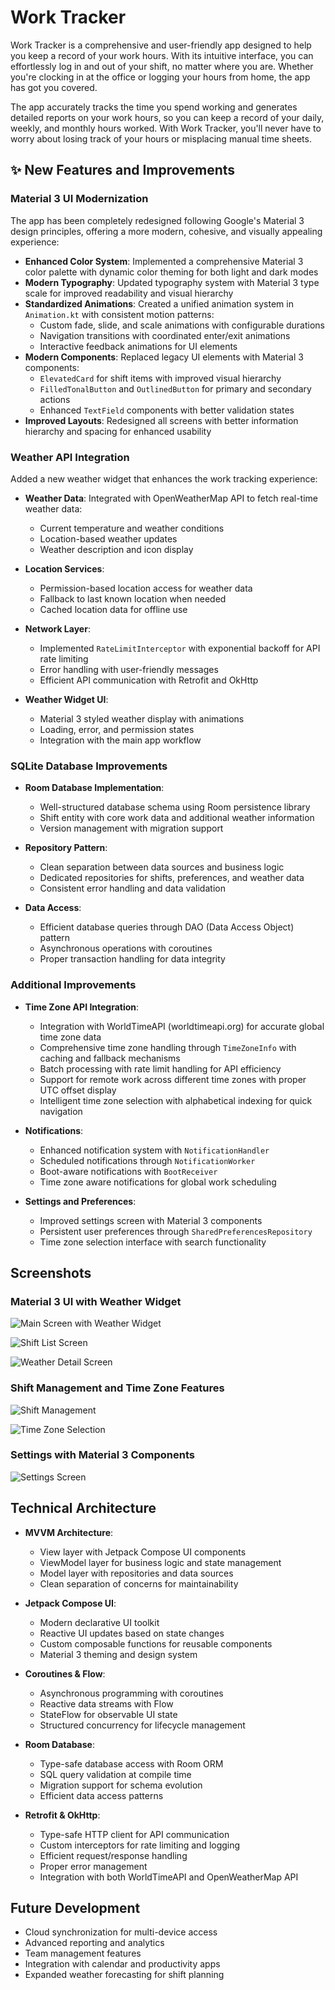# Work Tracker

Work Tracker is a comprehensive and user-friendly app designed to help you keep a record of your work hours. With its intuitive interface, you can effortlessly log in and out of your shift, no matter where you are. Whether you're clocking in at the office or logging your hours from home, the app has got you covered.

The app accurately tracks the time you spend working and generates detailed reports on your work hours, so you can keep a record of your daily, weekly, and monthly hours worked. With Work Tracker, you'll never have to worry about losing track of your hours or misplacing manual time sheets.

## ✨ New Features and Improvements

### Material 3 UI Modernization

The app has been completely redesigned following Google's Material 3 design principles, offering a more modern, cohesive, and visually appealing experience:

- **Enhanced Color System**: Implemented a comprehensive Material 3 color palette with dynamic color theming for both light and dark modes
- **Modern Typography**: Updated typography system with Material 3 type scale for improved readability and visual hierarchy
- **Standardized Animations**: Created a unified animation system in `Animation.kt` with consistent motion patterns:
  - Custom fade, slide, and scale animations with configurable durations
  - Navigation transitions with coordinated enter/exit animations
  - Interactive feedback animations for UI elements
- **Modern Components**: Replaced legacy UI elements with Material 3 components:
  - `ElevatedCard` for shift items with improved visual hierarchy
  - `FilledTonalButton` and `OutlinedButton` for primary and secondary actions
  - Enhanced `TextField` components with better validation states
- **Improved Layouts**: Redesigned all screens with better information hierarchy and spacing for enhanced usability

### Weather API Integration

Added a new weather widget that enhances the work tracking experience:

- **Weather Data**: Integrated with OpenWeatherMap API to fetch real-time weather data:
  - Current temperature and weather conditions
  - Location-based weather updates
  - Weather description and icon display

- **Location Services**:
  - Permission-based location access for weather data
  - Fallback to last known location when needed
  - Cached location data for offline use

- **Network Layer**:
  - Implemented `RateLimitInterceptor` with exponential backoff for API rate limiting
  - Error handling with user-friendly messages
  - Efficient API communication with Retrofit and OkHttp

- **Weather Widget UI**:
  - Material 3 styled weather display with animations
  - Loading, error, and permission states
  - Integration with the main app workflow

### SQLite Database Improvements

- **Room Database Implementation**:
  - Well-structured database schema using Room persistence library
  - Shift entity with core work data and additional weather information
  - Version management with migration support

- **Repository Pattern**:
  - Clean separation between data sources and business logic
  - Dedicated repositories for shifts, preferences, and weather data
  - Consistent error handling and data validation

- **Data Access**:
  - Efficient database queries through DAO (Data Access Object) pattern
  - Asynchronous operations with coroutines
  - Proper transaction handling for data integrity

### Additional Improvements

- **Time Zone API Integration**:
  - Integration with WorldTimeAPI (worldtimeapi.org) for accurate global time zone data
  - Comprehensive time zone handling through `TimeZoneInfo` with caching and fallback mechanisms
  - Batch processing with rate limit handling for API efficiency
  - Support for remote work across different time zones with proper UTC offset display
  - Intelligent time zone selection with alphabetical indexing for quick navigation

- **Notifications**:
  - Enhanced notification system with `NotificationHandler`
  - Scheduled notifications through `NotificationWorker`
  - Boot-aware notifications with `BootReceiver`
  - Time zone aware notifications for global work scheduling

- **Settings and Preferences**:
  - Improved settings screen with Material 3 components
  - Persistent user preferences through `SharedPreferencesRepository`
  - Time zone selection interface with search functionality

## Screenshots

### Material 3 UI with Weather Widget

![Main Screen with Weather Widget](media/mm.png)

![Shift List Screen](media/vv.png)

![Weather Detail Screen](media/mm.png)

### Shift Management and Time Zone Features

![Shift Management](media/qq.png)

![Time Zone Selection](media/ee.png)


### Settings with Material 3 Components

![Settings Screen](media/ww.png)

## Technical Architecture

- **MVVM Architecture**:
  - View layer with Jetpack Compose UI components
  - ViewModel layer for business logic and state management
  - Model layer with repositories and data sources
  - Clean separation of concerns for maintainability

- **Jetpack Compose UI**:
  - Modern declarative UI toolkit
  - Reactive UI updates based on state changes
  - Custom composable functions for reusable components
  - Material 3 theming and design system

- **Coroutines & Flow**:
  - Asynchronous programming with coroutines
  - Reactive data streams with Flow
  - StateFlow for observable UI state
  - Structured concurrency for lifecycle management

- **Room Database**:
  - Type-safe database access with Room ORM
  - SQL query validation at compile time
  - Migration support for schema evolution
  - Efficient data access patterns

- **Retrofit & OkHttp**:
  - Type-safe HTTP client for API communication
  - Custom interceptors for rate limiting and logging
  - Efficient request/response handling
  - Proper error management
  - Integration with both WorldTimeAPI and OpenWeatherMap API

## Future Development

- Cloud synchronization for multi-device access
- Advanced reporting and analytics
- Team management features
- Integration with calendar and productivity apps
- Expanded weather forecasting for shift planning
